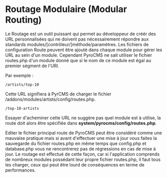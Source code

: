 # Routage Modulaire (Modular Routing)

Le Routage est un outil puissant qui permet au développeur de créér des URL personnalisées qui ne doivent pas nécessairement répondre aux standards modules/[contrôleur/]méthode/paramètres. Les fichiers de configuration Route peuvent être ajouté dans chaque module pour gérer les URL au sein d'un module. Cependant PyroCMS ne sait utiliser le fichier routes.php d'un module donné que si le nom de ce module est égal au premier ségment de l'URI.

Par exemple&nbsp;:

	/artists/top-10
	
Cette URL signifiera à PyrCMS de charger le fichier /addons/modules/artists/config/routes.php.

	/top-10-artists

Essayer d'acheminer cette URL ne suggère pas quel module est à utilise, la route doit alors être spécifiée dans **system/pyrocms/config/routes.php**.

Editer le fichier principal route de PyroCMS peut être considéré comme une mauvaise pratique mais si avant d'effectuer une mise à jour vous faites la sauvegarde du fichier routes.php en même temps que config.php et database.php vous ne rencontrerez pas de régressions en cas de mise à jour. Le routage est effectué de cette façon, car si l'application comprends de nombreux modules possédant leur propre fichier routes.php, il faut tous les charger, ceux qui peut être lourd de conséquences en terme de performances.